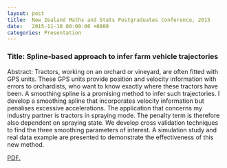 ```yaml
---
layout: post
title:  New Zealand Maths and Stats Postgraduates Conference, 2015
date:   2015-11-18 00:00:00 +0800
categories: Presentation
---
```



### Title: Spline-based approach to infer farm vehicle trajectories


Abstract: Tractors, working on an orchard or vineyard, are often fitted with GPS units. These GPS units provide position and velocity information with errors to orchardists, who want to know exactly where these tractors have been. A smoothing spline is a promising method to infer such trajectories. I develop a smoothing spline that incorporates velocity information but penalises excessive accelerations. The application that concerns my industry partner is tractors in spraying mode. The penalty term is therefore also dependent on spraying state. We develop cross validation techniques to find the three smoothing parameters of interest. A simulation study and real data example are presented to demonstrate the effectiveness of this new method.

<a href="//JeromeCY.github.io/PDF/2015-NZMASP.pdf" target="_blank">PDF.</a>
